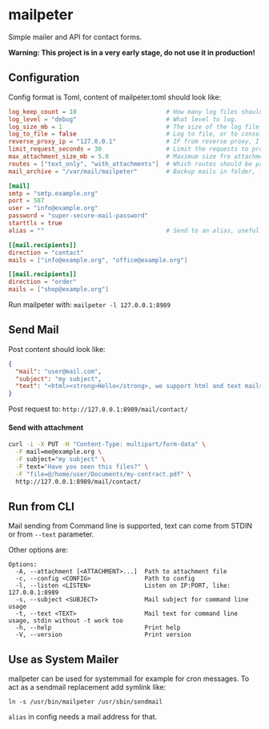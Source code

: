 # mailpeter

Simple mailer and API for contact forms.

**Warning: This project is in a very early stage, do not use it in production!**

## Configuration

Config format is Toml, content of mailpeter.toml should look like:

```Toml
log_keep_count = 10                         # How many log files should be kept until they are removed from the system.
log_level = "debug"                         # What level to log.
log_size_mb = 1                             # The size of the log file until a new log file is created.
log_to_file = false                         # Log to file, or to console.
reverse_proxy_ip = "127.0.0.1"              # IP from reverse proxy, I exists
limit_request_seconds = 30                  # Limit the requests to protect from spamming. 0 for disable rate limit.
max_attachment_size_mb = 5.0                # Maximum size fro attachments.
routes = ["text_only", "with_attachments"]  # Which routes should be provided.
mail_archive = "/var/mail/mailpeter"        # Backup mails in folder, leave it empty for no backup.

[mail]
smtp = "smtp.example.org"
port = 587
user = "info@example.org"
password = "super-secure-mail-password"
starttls = true
alias = ""                                  # Send to an alias, useful for system mail if the recipient is root, for example.

[[mail.recipients]]
direction = "contact"
mails = ["info@example.org", "office@example.org"]

[[mail.recipients]]
direction = "order"
mails = ["shop@example.org"]
```

Run mailpeter with: `mailpeter -l 127.0.0.1:8989`

## Send Mail

Post content should look like:

```JSON
{
  "mail": "user@mail.com",
  "subject": "my subject",
  "text": "<html><strong>Hello</strong>, we support html and text mails :-)</html>"
}
```
Post request to: `http://127.0.0.1:8989/mail/contact/`

#### Send with attachment

```BASH
curl -i -X PUT -H "Content-Type: multipart/form-data" \
  -F mail=me@example.org \
  -F subject="my subject" \
  -F text="Have you seen this files?" \
  -F "file=@/home/user/Documents/my-contract.pdf" \
  http://127.0.0.1:8989/mail/contact/
```

## Run from CLI

Mail sending from Command line is supported, text can come from STDIN or from `--text` parameter.

Other options are:

```
Options:
  -A, --attachment [<ATTACHMENT>...]  Path to attachment file
  -c, --config <CONFIG>               Path to config
  -l, --listen <LISTEN>               Listen on IP:PORT, like: 127.0.0.1:8989
  -s, --subject <SUBJECT>             Mail subject for command line usage
  -t, --text <TEXT>                   Mail text for command line usage, stdin without -t work too
  -h, --help                          Print help
  -V, --version                       Print version
```

## Use as System Mailer

mailpeter can be used for systemmail for example for cron messages. To act as a sendmail replacement add symlink like:

```
ln -s /usr/bin/mailpeter /usr/sbin/sendmail
```

`alias` in config needs a mail address for that.
